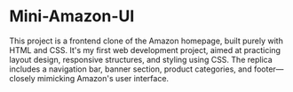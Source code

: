 # Mini-Amazon-UI
This project is a frontend clone of the Amazon homepage, built purely with HTML and CSS. It's my first web development project, aimed at practicing layout design, responsive structures, and styling using CSS. The replica includes a navigation bar, banner section, product categories, and footer—closely mimicking Amazon's user interface.
